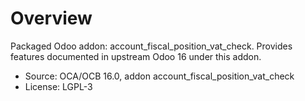 # Overview

Packaged Odoo addon: account_fiscal_position_vat_check. Provides features documented in upstream Odoo 16 under this addon.

- Source: OCA/OCB 16.0, addon account_fiscal_position_vat_check
- License: LGPL-3
